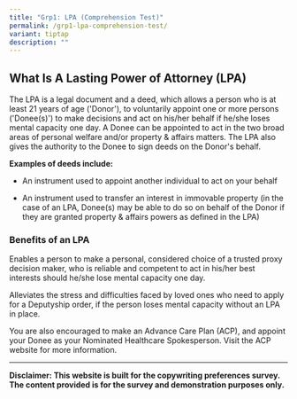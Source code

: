 ```yaml
---
title: "Grp1: LPA (Comprehension Test)"
permalink: /grp1-lpa-comprehension-test/
variant: tiptap
description: ""
---
```

<h2><strong>What Is A Lasting Power of Attorney (LPA)</strong></h2>
<p>The LPA is a legal document and a deed, which allows a person who is at
least 21 years of age ('Donor'), to voluntarily appoint one or more persons
('Donee(s)')&nbsp;to make decisions and act on his/her behalf&nbsp;if he/she&nbsp;loses
mental capacity one day. A Donee&nbsp;can be appointed to act in the&nbsp;two
broad areas of&nbsp;personal welfare&nbsp;and/or&nbsp;property &amp; affairs&nbsp;matters.
The LPA also gives the authority to the Donee to sign deeds on the Donor's
behalf.</p>
<p><strong>Examples of deeds include:</strong>
</p>
<ul data-tight="true" class="tight">
<li>
<p>An instrument used to appoint another individual to act on your behalf</p>
</li>
<li>
<p>An instrument used to transfer an interest in immovable property (in the
case of an LPA, Donee(s) may be able to do so on behalf of the Donor if
they are granted property &amp; affairs powers as defined in the LPA) </p>
</li>
</ul>
<h3>Benefits of an LPA</h3>
<p>Enables&nbsp;a person to&nbsp;make a personal, considered choice&nbsp;of
a trusted proxy decision maker, who is reliable and competent to act in
his/her best interests should he/she lose mental capacity one day.</p>
<p>Alleviates the stress and difficulties faced by loved ones who need to
apply for a Deputyship order, if the person loses mental capacity without
an LPA in place.</p>
<p>You are also encouraged to make an Advance Care Plan (ACP), and appoint
your Donee as your Nominated Healthcare Spokesperson. Visit the&nbsp;ACP
website&nbsp;for more information.</p>
<p></p>
<hr>
<p></p>
<p><strong>Disclaimer: This website is built for the copywriting preferences survey. The content provided is for the survey and demonstration purposes only.</strong>
</p>
<p></p>
<p></p>
<p></p>